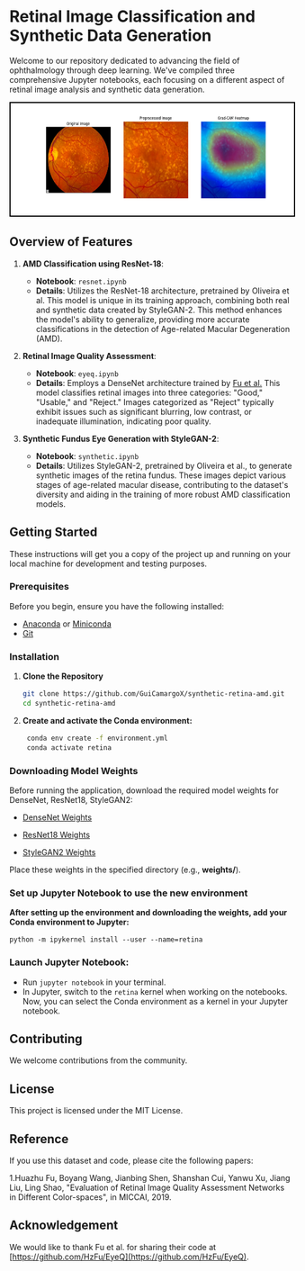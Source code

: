 # Retinal Image Classification and Synthetic Data Generation 

Welcome to our repository dedicated to advancing the field of ophthalmology through deep learning. We've compiled three comprehensive Jupyter notebooks, each focusing on a different aspect of retinal image analysis and synthetic data generation.

<div align="center">
  <img src="assets/classification.png" alt="First Image" width="600" height="200" style="border: 2px solid black;"/>
</div>


## Overview of Features

1. **AMD Classification using ResNet-18**: 
    - **Notebook**: `resnet.ipynb`
    - **Details**: Utilizes the ResNet-18 architecture, pretrained by Oliveira et al. This model is unique in its training approach, combining both real and synthetic data created by StyleGAN-2. This  method enhances the model's ability to generalize, providing more accurate classifications in the detection of Age-related Macular Degeneration (AMD).

2. **Retinal Image Quality Assessment**:
    - **Notebook**: `eyeq.ipynb`
    - **Details**: Employs a DenseNet architecture trained by [Fu et al.](https://arxiv.org/abs/1907.05345) This model classifies retinal images into three categories: "Good," "Usable," and "Reject." Images categorized as "Reject" typically exhibit issues such as significant blurring, low contrast, or inadequate illumination, indicating poor quality.

3. **Synthetic Fundus Eye Generation with StyleGAN-2**:
    - **Notebook**: `synthetic.ipynb`
    - **Details**: Utilizes StyleGAN-2, pretrained by Oliveira et al., to generate synthetic images of the retina fundus. These images depict various stages of age-related macular disease, contributing to the dataset's diversity and aiding in the training of more robust AMD classification models.

## Getting Started

These instructions will get you a copy of the project up and running on your local machine for development and testing purposes.

### Prerequisites

Before you begin, ensure you have the following installed:

- [Anaconda](https://www.anaconda.com/distribution/) or [Miniconda](https://docs.conda.io/en/latest/miniconda.html)
- [Git](https://git-scm.com/)

### Installation

1. **Clone the Repository**

   ```bash
   git clone https://github.com/GuiCamargoX/synthetic-retina-amd.git
   cd synthetic-retina-amd

2. **Create and activate the Conda environment:**
   
   ```bash
    conda env create -f environment.yml
    conda activate retina

### Downloading Model Weights

Before running the application, download the required model weights for DenseNet, ResNet18, StyleGAN2:

* [DenseNet Weights](https://drive.google.com/file/d/1KwR0JkdyzidSqYXs2PHpKms6tmBjxuB6/view?usp=sharing)

* [ResNet18 Weights](https://drive.google.com/file/d/1W2X9EazWNW___ctrfAZ3z9OdMNx40iUw/view?usp=sharing)

* [StyleGAN2 Weights](https://drive.google.com/file/d/1apgXspWvzfk0NKLsDgnR5K0fGB9MSvB6/view?usp=sharing)

Place these weights in the specified directory (e.g., **weights/**).

### Set up Jupyter Notebook to use the new environment

**After setting up the environment and downloading the weights, add your Conda environment to Jupyter:**
    
    python -m ipykernel install --user --name=retina


### Launch Jupyter Notebook:
- Run `jupyter notebook` in your terminal.
- In Jupyter, switch to the `retina` kernel when working on the notebooks.
Now, you can select the Conda environment as a kernel in your Jupyter notebook.

## Contributing

We welcome contributions from the community.


## License

This project is licensed under the MIT License.


## Reference

If you use this dataset and code, please cite the following papers:

1.Huazhu Fu, Boyang Wang, Jianbing Shen, Shanshan Cui, Yanwu Xu, Jiang Liu, Ling Shao, "Evaluation of Retinal Image Quality Assessment Networks in Different Color-spaces", in MICCAI, 2019.

## Acknowledgement

We would like to thank Fu et al. for sharing their code at [https://github.com/HzFu/EyeQ](https://github.com/HzFu/EyeQ).
